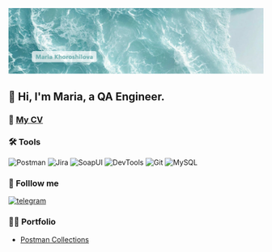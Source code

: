 ![Header](https://github.com/utro19/utro19/blob/main/assets/header%20sea.jpg)

## 👋 Hi, I'm Maria, a QA Engineer.

### 🔗 [My CV](https://drive.google.com/file/d/1bCuIcXrRduSgfyW3sCG7ZdeSGXR2lBCX/view?usp=sharing)

### 🛠️ Tools
![Postman](https://img.shields.io/badge/-Postman-7C8082?style=for-the-badge&logo=postman&logoColor=FF6C37)
![Jira](https://img.shields.io/badge/-Jira-7C8082?style=for-the-badge&logo=jira&logoColor=0052CC)
![SoapUI](https://img.shields.io/badge/-Charles-7C8082?style=for-the-badge&logo=Charles&logoColor=F3F5F5)
![DevTools](https://img.shields.io/badge/-DevTOOLS-7C8082?style=for-the-badge&logo=googlechrome&logoColor=4285F4)
![Git](https://img.shields.io/badge/-Git-7C8082?style=for-the-badge&logo=git&logoColor=F05032)
![MySQL](https://img.shields.io/badge/-MySQL-7C8082?style=for-the-badge&logo=mysql&logoColor=4479A1)

### 🤝 Folllow me

<div id="badges">
        <a href="https://t.me/a_utro" target="_blank">
      <img src="https://cdn-icons-png.flaticon.com/512/2111/2111646.png" width="40" height="40" alt="telegram" />
    </a>
  </div>

### 🐱‍💻 Portfolio
- [Postman Collections]()